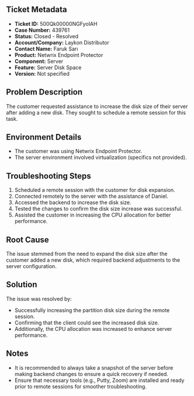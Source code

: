 ## Ticket Metadata
- **Ticket ID:** 500Qk00000NGFyoIAH
- **Case Number:** 439761
- **Status:** Closed - Resolved
- **Account/Company:** Laykon Distributor
- **Contact Name:** Faruk Sarı
- **Product:** Netwrix Endpoint Protector
- **Component:** Server
- **Feature:** Server Disk Space
- **Version:** Not specified

## Problem Description
The customer requested assistance to increase the disk size of their server after adding a new disk. They sought to schedule a remote session for this task.

## Environment Details
- The customer was using Netwrix Endpoint Protector.
- The server environment involved virtualization (specifics not provided).

## Troubleshooting Steps
1. Scheduled a remote session with the customer for disk expansion.
2. Connected remotely to the server with the assistance of Daniel.
3. Accessed the backend to increase the disk size.
4. Tested the changes to confirm the disk size increase was successful.
5. Assisted the customer in increasing the CPU allocation for better performance.

## Root Cause
The issue stemmed from the need to expand the disk size after the customer added a new disk, which required backend adjustments to the server configuration.

## Solution
The issue was resolved by:
- Successfully increasing the partition disk size during the remote session.
- Confirming that the client could see the increased disk size.
- Additionally, the CPU allocation was increased to enhance server performance.

## Notes
- It is recommended to always take a snapshot of the server before making backend changes to ensure a quick recovery if needed.
- Ensure that necessary tools (e.g., Putty, Zoom) are installed and ready prior to remote sessions for smoother troubleshooting.